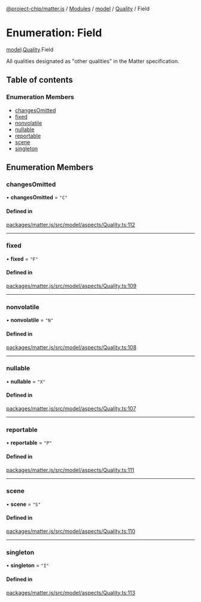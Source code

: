 [@project-chip/matter.js](../README.md) / [Modules](../modules.md) / [model](../modules/model.md) / [Quality](../modules/model.Quality.md) / Field

# Enumeration: Field

[model](../modules/model.md).[Quality](../modules/model.Quality.md).Field

All qualities designated as "other qualities" in the Matter specification.

## Table of contents

### Enumeration Members

- [changesOmitted](model.Quality.Field.md#changesomitted)
- [fixed](model.Quality.Field.md#fixed)
- [nonvolatile](model.Quality.Field.md#nonvolatile)
- [nullable](model.Quality.Field.md#nullable)
- [reportable](model.Quality.Field.md#reportable)
- [scene](model.Quality.Field.md#scene)
- [singleton](model.Quality.Field.md#singleton)

## Enumeration Members

### changesOmitted

• **changesOmitted** = ``"C"``

#### Defined in

[packages/matter.js/src/model/aspects/Quality.ts:112](https://github.com/project-chip/matter.js/blob/be83914/packages/matter.js/src/model/aspects/Quality.ts#L112)

___

### fixed

• **fixed** = ``"F"``

#### Defined in

[packages/matter.js/src/model/aspects/Quality.ts:109](https://github.com/project-chip/matter.js/blob/be83914/packages/matter.js/src/model/aspects/Quality.ts#L109)

___

### nonvolatile

• **nonvolatile** = ``"N"``

#### Defined in

[packages/matter.js/src/model/aspects/Quality.ts:108](https://github.com/project-chip/matter.js/blob/be83914/packages/matter.js/src/model/aspects/Quality.ts#L108)

___

### nullable

• **nullable** = ``"X"``

#### Defined in

[packages/matter.js/src/model/aspects/Quality.ts:107](https://github.com/project-chip/matter.js/blob/be83914/packages/matter.js/src/model/aspects/Quality.ts#L107)

___

### reportable

• **reportable** = ``"P"``

#### Defined in

[packages/matter.js/src/model/aspects/Quality.ts:111](https://github.com/project-chip/matter.js/blob/be83914/packages/matter.js/src/model/aspects/Quality.ts#L111)

___

### scene

• **scene** = ``"S"``

#### Defined in

[packages/matter.js/src/model/aspects/Quality.ts:110](https://github.com/project-chip/matter.js/blob/be83914/packages/matter.js/src/model/aspects/Quality.ts#L110)

___

### singleton

• **singleton** = ``"I"``

#### Defined in

[packages/matter.js/src/model/aspects/Quality.ts:113](https://github.com/project-chip/matter.js/blob/be83914/packages/matter.js/src/model/aspects/Quality.ts#L113)
